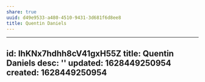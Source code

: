 ```yaml
---
share: true
uuid: d49e9533-a480-4510-9431-3d681f6d8ee8
title: Quentin Daniels
---
```

---
id: IhKNx7hdhh8cV41gxH55Z
title: Quentin Daniels
desc: ''
updated: 1628449250954
created: 1628449250954
---